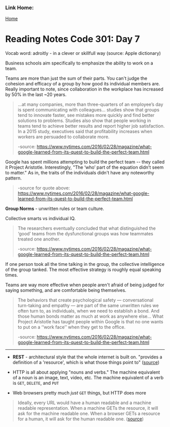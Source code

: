 ### Link Home:
[Home](README.md)

# Reading Notes Code 301: Day 7


Vocab word: adroitly - in a clever or skillfull way (source: Apple dictionary)

Business schools aim specifically to emphasize the ability to work on a team.

Teams are more than just the sum of their parts. You can't judge the cohesion and efficacy of a group by how good its individual members are. Really important to note, since collaboration in the workplace has increased by 50% in the last ~20 years.

> ...at many companies, more than three-quarters of an employee’s day is spent communicating with colleagues... studies show that groups tend to innovate faster, see mistakes more quickly and find better solutions to problems. Studies also show that people working in teams tend to achieve better results and report higher job satisfaction. In a 2015 study, executives said that profitability increases when workers are persuaded to collaborate more.
>
> -source: https://www.nytimes.com/2016/02/28/magazine/what-google-learned-from-its-quest-to-build-the-perfect-team.html

Google has spent millions attempting to build the perfect team -- they called it Project Aristotle. Interestingly, "The ‘who’ part of the equation didn’t seem to matter." As in, the traits of the individuals didn't have any noteworthy pattern.

> -source for quote above: https://www.nytimes.com/2016/02/28/magazine/what-google-learned-from-its-quest-to-build-the-perfect-team.html

**Group Norms** - unwritten rules or team culture.

Collective smarts vs individual IQ. 

> The researchers eventually concluded that what distinguished the ‘good’ teams from the dysfunctional groups was how teammates treated one another.
>
> -source: https://www.nytimes.com/2016/02/28/magazine/what-google-learned-from-its-quest-to-build-the-perfect-team.html

If one person took all the time talking in the group, the collective intelligence of the group tanked. The most effective strategy is roughly equal speaking times. 

Teams are way more effective when people aren't afraid of being judged for saying something, and are comfortable being themselves.

> The behaviors that create psychological safety — conversational turn-taking and empathy — are part of the same unwritten rules we often turn to, as individuals, when we need to establish a bond. And those human bonds matter as much at work as anywhere else... What Project Aristotle has taught people within Google is that no one wants to put on a ‘‘work face’’ when they get to the office. 
> 
> -source: https://www.nytimes.com/2016/02/28/magazine/what-google-learned-from-its-quest-to-build-the-perfect-team.html

--- 

- **REST** - architectural style that the whole internet is built on. "provides a definition of a 'resource', which is what those things point to" ([source](https://gist.github.com/brookr/5977550))

- HTTP is all about applying "nouns and verbs." The machine equivalent of a noun is an image, text, video, etc. The machine equivalent of a verb is `GET`, `DELETE`, and `PUT`

- Web browsers pretty much *just* `GET` things, but HTTP does more

> Ideally, every URL would have a human readable and a machine readable representation. When a machine GETs the resource, it will ask for the machine readable one. When a browser GETs a resource for a human, it will ask for the human readable one. ([source](https://gist.github.com/brookr/5977550))